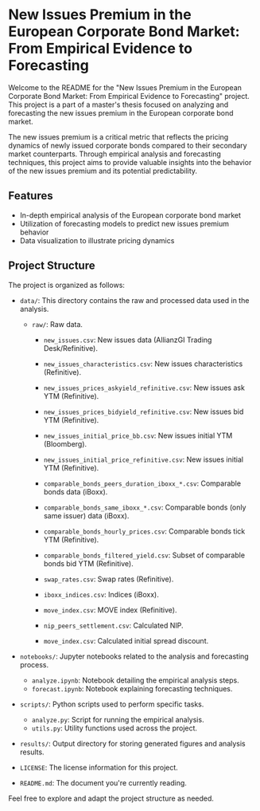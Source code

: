 # New Issues Premium in the European Corporate Bond Market: From Empirical Evidence to Forecasting

Welcome to the README for the "New Issues Premium in the European Corporate Bond Market: From Empirical Evidence to Forecasting" project. This project is a part of a master's thesis focused on analyzing and forecasting the new issues premium in the European corporate bond market.

The new issues premium is a critical metric that reflects the pricing dynamics of newly issued corporate bonds compared to their secondary market counterparts. Through empirical analysis and forecasting techniques, this project aims to provide valuable insights into the behavior of the new issues premium and its potential predictability.

## Features

- In-depth empirical analysis of the European corporate bond market
- Utilization of forecasting models to predict new issues premium behavior
- Data visualization to illustrate pricing dynamics

## Project Structure

The project is organized as follows:

- `data/`: This directory contains the raw and processed data used in the analysis.
  - `raw/`: Raw data.
    - `new_issues.csv`: New issues data (AllianzGI Trading Desk/Refinitive).
    - `new_issues_characteristics.csv`: New issues characteristics (Refinitive).
    - `new_issues_prices_askyield_refinitive.csv`: New issues ask YTM (Refinitive).
    - `new_issues_prices_bidyield_refinitive.csv`: New issues bid YTM (Refinitive).
    - `new_issues_initial_price_bb.csv`: New issues initial YTM (Bloomberg).
    - `new_issues_initial_price_refinitive.csv`: New issues initial YTM (Refinitive).
  
    - `comparable_bonds_peers_duration_iboxx_*.csv`: Comparable bonds data (iBoxx).
    - `comparable_bonds_same_iboxx_*.csv`: Comparable bonds (only same issuer) data (iBoxx).
    - `comparable_bonds_hourly_prices.csv`: Comparable bonds tick YTM (Refinitive).
    - `comparable_bonds_filtered_yield.csv`: Subset of comparable bonds bid YTM (Refinitive).
  
    - `swap_rates.csv`: Swap rates (Refinitive).
    - `iboxx_indices.csv`: Indices (iBoxx).
    - `move_index.csv`: MOVE index (Refinitive).
  
    - `nip_peers_settlement.csv`: Calculated NIP.
    - `move_index.csv`: Calculated initial spread discount.
  
- `notebooks/`: Jupyter notebooks related to the analysis and forecasting process.
  - `analyze.ipynb`: Notebook detailing the empirical analysis steps.
  - `forecast.ipynb`: Notebook explaining forecasting techniques.
- `scripts/`: Python scripts used to perform specific tasks.
  - `analyze.py`: Script for running the empirical analysis.
  - `utils.py`: Utility functions used across the project.
- `results/`: Output directory for storing generated figures and analysis results.
- `LICENSE`: The license information for this project.
- `README.md`: The document you're currently reading.

Feel free to explore and adapt the project structure as needed.
